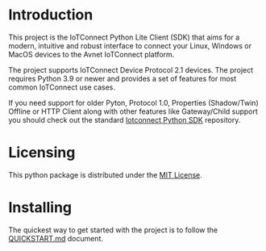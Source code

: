 # Introduction
This project is the IoTConnect Python Lite Client (SDK)
that aims for a modern, intuitive and robust interface to connect your
Linux, Windows or MacOS devices to the Avnet IoTConnect platform.

The project supports IoTConnect Device Protocol 2.1 devices. 
The project requires Python 3.9 or newer and provides
a set of features for most common IoTConnect use cases.

If you need support for older Pyton, Protocol 1.0, Properties (Shadow/Twin)
Offline or HTTP Client along with other features like Gateway/Child support
you should check out the standard
[Iotconnect Python SDK](https://github.com/avnet-iotconnect/iotc-python-sdk) repository.

# Licensing

This python package is distributed under the [MIT License](LICENSE.md).

# Installing

The quickest way to get started with the project is to follow the [QUICKSTART.md](QUICKSTART.md) document.


